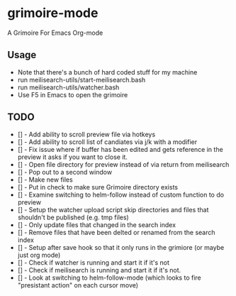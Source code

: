 # grimoire-mode 

A Grimoire For Emacs Org-mode

## Usage

- Note that there's a bunch of hard coded stuff for my machine
- run meilisearch-utils/start-meilisearch.bash
- run meilisearch-utils/watcher.bash
- Use F5 in Emacs to open the grimoire


## TODO

- [] - Add ability to scroll preview file via hotkeys 
- [] - Add ability to scroll list of candiates via j/k with a modifier
- [] - Fix issue where if buffer has been edited and gets reference in the preview it asks if you want to close it. 
- [] - Open file directory for preview instead of via return from meilisearch
- [] - Pop out to a second window
- [] - Make new files 
- [] - Put in check to make sure Grimoire directory exists
- [] - Examine switching to helm-follow instead of custom function to do preview
- [] - Setup the watcher upload script skip directories and files that shouldn't be published (e.g. tmp files)
- [] - Only update files that changed in the search index
- [] - Remove files that have been delted or renamed from the search index
- [] - Setup after save hook so that it only runs in the grimiore (or maybe just org mode)
- [] - Check if watcher is running and start it if it's not
- [] - Check if meilisearch is running and start it if it's not. 
- [] - Look at switching to helm-follow-mode (which looks to fire "presistant action" on each cursor move)
